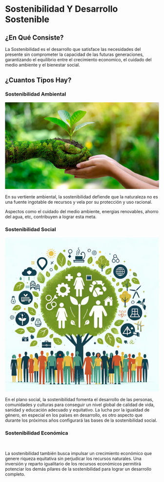 # Sostenibilidad Y Desarrollo Sostenible
## ¿En Qué Consiste?

La Sostenibilidad es el desarrollo que satisface las necesidades del presente sin comprometer la capacidad de las futuras generaciones, garantizando el equilibrio entre el crecimiento economico, el cuidado del medio ambiente y el bienestar social.




## ¿Cuantos Tipos Hay?

### Sostenibilidad Ambiental
![vital](img/vital.png)

En su vertiente ambiental, la sostenibilidad defiende que la naturaleza no es una fuente ingotable de recursos y vela por su protección y uso racional.

Aspectos como el cuidado del medio ambiente, energias renovables, ahorro del agua, etc, contribuyen a lograr esta meta.

### Sostenibilidad Social

﻿![social](img/social.jpg)

En el plano social, la sostenibilidad fomenta el desarrollo de las personas, comunidades y culturas para conseguir un nivel global de calidad de vida, sanidad y educación
adecuado y equitativo. La lucha por la igualdad de género, en especial en los países en desarrollo, es otro aspecto que durante los próximos años configurará las bases de la sostenibilidad social.


### Sostenibilidad Económica

﻿

La sostenibilidad también busca impulsar un crecimiento
económico que genere riqueza equitativa sin perjudicar los recursos naturales. Una inversión y reparto igualitario de los recursos económicos permitirá potenciar los demás pilares de la sostenibilidad para lograr un desarrollo completo.
